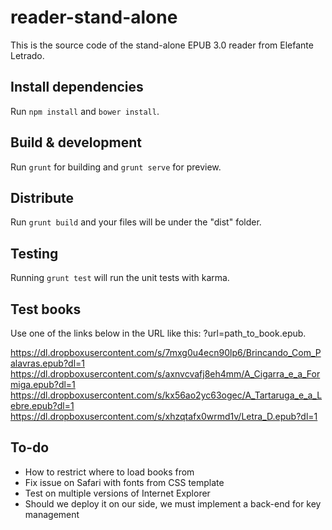 # reader-stand-alone

This is the source code of the stand-alone EPUB 3.0 reader from Elefante Letrado.

## Install dependencies

Run `npm install` and `bower install`.

## Build & development

Run `grunt` for building and `grunt serve` for preview.

## Distribute

Run  `grunt build` and your files will be under the "dist" folder.

## Testing

Running `grunt test` will run the unit tests with karma.

## Test books

Use one of the links below in the URL like this: ?url=path_to_book.epub.

https://dl.dropboxusercontent.com/s/7mxg0u4ecn90lp6/Brincando_Com_Palavras.epub?dl=1
https://dl.dropboxusercontent.com/s/axnvcvafj8eh4mm/A_Cigarra_e_a_Formiga.epub?dl=1
https://dl.dropboxusercontent.com/s/kx56ao2yc63ogec/A_Tartaruga_e_a_Lebre.epub?dl=1
https://dl.dropboxusercontent.com/s/xhzqtafx0wrmd1v/Letra_D.epub?dl=1

## To-do

* How to restrict where to load books from
* Fix issue on Safari with fonts from CSS template
* Test on multiple versions of Internet Explorer
* Should we deploy it on our side, we must implement a back-end for key management